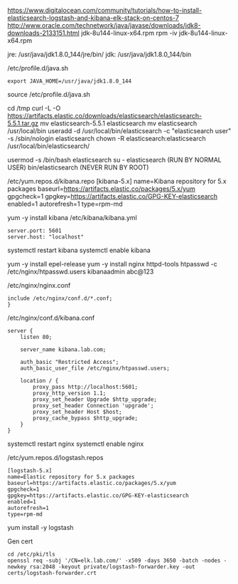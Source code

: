 https://www.digitalocean.com/community/tutorials/how-to-install-elasticsearch-logstash-and-kibana-elk-stack-on-centos-7
http://www.oracle.com/technetwork/java/javase/downloads/jdk8-downloads-2133151.html
jdk-8u144-linux-x64.rpm
rpm -iv jdk-8u144-linux-x64.rpm

jre:
/usr/java/jdk1.8.0_144/jre/bin/
jdk:
/usr/java/jdk1.8.0_144/bin

/etc/profile.d/java.sh
```
export JAVA_HOME=/usr/java/jdk1.8.0_144
```
source /etc/profile.d/java.sh

cd /tmp
curl -L -O https://artifacts.elastic.co/downloads/elasticsearch/elasticsearch-5.5.1.tar.gz
mv elasticsearch-5.5.1 elasticsearch
mv elasticsearch /usr/local/bin
useradd -d /usr/local/bin/elasticsearch -c "elasticsearch user" -s /sbin/nologin elasticsearch
chown -R elasticsearch:elasticsearch /usr/local/bin/elasticsearch/

usermod -s /bin/bash elasticsearch
su - elasticsearch (RUN BY NORMAL USER)
bin/elasticsearch (NEVER RUN BY ROOT)

/etc/yum.repos.d/kibana.repo
[kibana-5.x]
name=Kibana repository for 5.x packages
baseurl=https://artifacts.elastic.co/packages/5.x/yum
gpgcheck=1
gpgkey=https://artifacts.elastic.co/GPG-KEY-elasticsearch
enabled=1
autorefresh=1
type=rpm-md

yum -y install kibana
/etc/kibana/kibana.yml
```
server.port: 5601
server.host: "localhost"
```
systemctl restart kibana
systemctl enable kibana


yum -y install epel-release
yum -y install nginx httpd-tools
htpasswd -c /etc/nginx/htpasswd.users kibanaadmin
abc@123

/etc/nginx/nginx.conf
```
include /etc/nginx/conf.d/*.conf;
}
```

/etc/nginx/conf.d/kibana.conf
```
server {
    listen 80;

    server_name kibana.lab.com;

    auth_basic "Restricted Access";
    auth_basic_user_file /etc/nginx/htpasswd.users;

    location / {
        proxy_pass http://localhost:5601;
        proxy_http_version 1.1;
        proxy_set_header Upgrade $http_upgrade;
        proxy_set_header Connection 'upgrade';
        proxy_set_header Host $host;
        proxy_cache_bypass $http_upgrade;        
    }
}
```
systemctl restart nginx
systemctl enable nginx


/etc/yum.repos.d/logstash.repos
```
[logstash-5.x]
name=Elastic repository for 5.x packages
baseurl=https://artifacts.elastic.co/packages/5.x/yum
gpgcheck=1
gpgkey=https://artifacts.elastic.co/GPG-KEY-elasticsearch
enabled=1
autorefresh=1
type=rpm-md
```
yum install -y logstash

Gen cert
```
cd /etc/pki/tls
openssl req -subj '/CN=elk.lab.com/' -x509 -days 3650 -batch -nodes -newkey rsa:2048 -keyout private/logstash-forwarder.key -out certs/logstash-forwarder.crt
```
